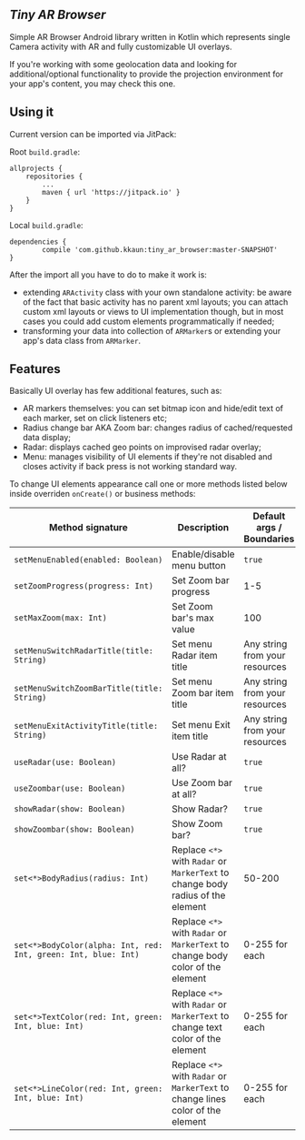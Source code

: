 ## *Tiny AR Browser*

Simple AR Browser Android library written in Kotlin which represents single 
Camera activity with AR and fully customizable UI overlays. 

If you're working with some geolocation data and looking for additional/optional 
functionality to provide the projection environment for your app's content, 
you may check this one.

## Using it

Current version can be imported via JitPack:

Root `build.gradle`:

	allprojects {
		repositories {
			...
			maven { url 'https://jitpack.io' }
		}
	}

Local `build.gradle`:

	dependencies {
	        compile 'com.github.kkaun:tiny_ar_browser:master-SNAPSHOT'
	}

After the import all you have to do to make it work is:
- extending `ARActivity` class with your own standalone activity: be aware of the fact that 
basic activity has no parent xml layouts; you can attach custom xml 
layouts or views to UI implementation though, but in most cases you could add 
custom elements programmatically if needed;
- transforming your data into collection of `ARMarker`s
or extending your app's data class from `ARMarker`.

## Features

Basically UI overlay has few additional features, such as:

- AR markers themselves: you can set bitmap icon and hide/edit text 
of each marker, set on click listeners etc;
- Radius change bar AKA Zoom bar: changes radius of cached/requested data display;
- Radar: displays cached geo points on improvised radar overlay;
- Menu: manages visibility of UI elements if they're not disabled 
and closes activity if back press is not working standard way.

To change UI elements appearance call one or more methods listed below 
inside overriden `onCreate()` or business methods: 

| Method signature                                               | Description | Default args / Boundaries |
|----------------------------------------------------------------|---|---|
| `setMenuEnabled(enabled: Boolean)`                             | Enable/disable menu button  | `true`  |
| `setZoomProgress(progress: Int)`                               | Set Zoom bar progress  | 1-5  |
| `setMaxZoom(max: Int)`                                         | Set Zoom bar's max value | 100  |
| `setMenuSwitchRadarTitle(title: String)`                       | Set menu Radar item title  | Any string from your resources  |
| `setMenuSwitchZoomBarTitle(title: String)`                     | Set menu Zoom bar item title  | Any string from your resources  |
| `setMenuExitActivityTitle(title: String)`                      | Set menu Exit item title  | Any string from your resources  |
| `useRadar(use: Boolean)`                                       | Use Radar at all?  | `true`  |
| `useZoombar(use: Boolean)`                                     | Use Zoom bar at all?  | `true`  |
| `showRadar(show: Boolean)`                                     | Show Radar?  | `true`  |
| `showZoombar(show: Boolean)`                                   | Show Zoom bar?  | `true`  |
| `set<*>BodyRadius(radius: Int)`                                | Replace `<*>` with `Radar` or `MarkerText` to change body radius of the element | 50-200  |
| `set<*>BodyColor(alpha: Int, red: Int, green: Int, blue: Int)` | Replace `<*>` with `Radar` or `MarkerText` to change body color of the element  | 0-255 for each  |
| `set<*>TextColor(red: Int, green: Int, blue: Int)`             | Replace `<*>` with `Radar` or `MarkerText` to change text color of the element  | 0-255 for each  |
| `set<*>LineColor(red: Int, green: Int, blue: Int)`             | Replace `<*>` with `Radar` or `MarkerText` to change lines color of the element | 0-255 for each  |
